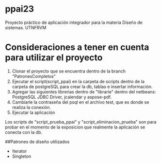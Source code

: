 # ppai23
Proyecto práctico de aplicación integrador para la materia Diseño de sistemas. UTNFRVM

# Consideraciones a tener en cuenta para utilizar el proyecto
1. Clonar el proyecto que se encuentra dentro de la branch "PatronesCompletos"
2. Ejecutar el script(script_ppai) en la carpeta de scripts dentro de la carpeta de postgreSQL para crear la db, tablas e insertar información.
3. Agregar las siguientes librerias dentro de "librarie" dentro del netbeans: PostgreSQL JDBC Driver, jcalendar y aspose-pdf.
4. Cambiarle la contraseña del psql en el archivo test, que es donde se realiza la conexión.
5. Ejecutar la aplicación

Los scripts de "script_prueba_ppai" y "script_eliminacion_prueba" son para probar en el momento de la exposicion que realmente la aplicación se conecta con la db.

##Patrones de diseño utilizados
* Iterator
* Singleton

